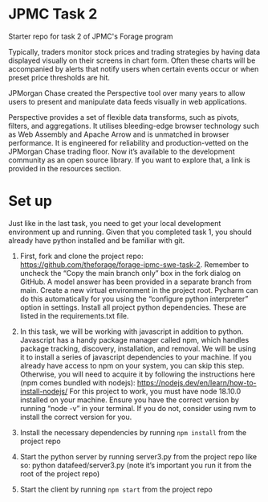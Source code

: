 # JPMC Task 2
Starter repo for task 2 of JPMC's Forage program

Typically, traders monitor stock prices and trading strategies by having data displayed visually on their screens in chart form. Often these charts will be accompanied by alerts that notify users when certain events occur or when preset price thresholds are hit.

JPMorgan Chase created the Perspective tool over many years to allow users to present and manipulate data feeds visually in web applications.

Perspective provides a set of flexible data transforms, such as pivots, filters, and aggregations. It utilises bleeding-edge browser technology such as Web Assembly and Apache Arrow and is unmatched in browser performance. It is engineered for reliability and production-vetted on the JPMorgan Chase trading floor. Now it’s available to the development community as an open source library. If you want to explore that, a link is provided in the resources section.


# Set up
Just like in the last task, you need to get your local development environment up and running. Given that you completed task 1, you should already have python installed and be familiar with git.

1. First, fork and clone the project repo: https://github.com/theforage/forage-jpmc-swe-task-2. Remember to uncheck the “Copy the main branch only” box in the fork dialog on GitHub. A model answer has been provided in a separate branch from main.
Create a new virtual environment in the project root. Pycharm can do this automatically for you using the “configure python interpreter” option in settings.
Install all project python  dependencies. These are listed in the requirements.txt file.
 

2. In this task, we will be working with javascript in addition to python. Javascript has a handy package manager called npm, which handles package tracking, discovery, installation, and removal. We will be using it to install a series of javascript dependencies to your machine. If you already have access to npm on your system, you can skip this step. Otherwise, you will need to acquire it by following the instructions here (npm comes bundled with nodejs): https://nodejs.dev/en/learn/how-to-install-nodejs/
For this project to work, you must have node 18.10.0 installed on your machine. Ensure you have the correct version by running “node -v” in your terminal. If you do not, consider using nvm to install the correct version for you.
 

3. Install the necessary dependencies by running `npm install` from the project repo
 

4. Start the python server by running server3.py from the project repo like so: python datafeed/server3.py (note it’s important you run it from the root of the project repo)

 
5. Start the client by running `npm start` from the project repo
 